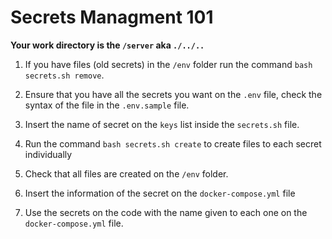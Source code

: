 # Secrets Managment 101

**Your work directory is the `/server` aka `./../..`**

1. If you have files (old secrets) in the `/env` folder run the command `bash secrets.sh remove`.

2. Ensure that you have all the secrets you want on the `.env` file, check the syntax of the file in the `.env.sample` file.

3. Insert the name of secret on the `keys` list inside the `secrets.sh` file.

3. Run the command `bash secrets.sh create` to create files to each secret individually

4. Check that all files are created on the `/env` folder.

5. Insert the information of the secret on the `docker-compose.yml` file

6. Use the secrets on the code with the name given to each one on the `docker-compose.yml` file.


